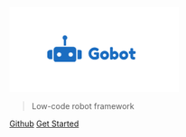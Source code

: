 ![logo](res/logo.png)

> Low-code robot framework

[Github](https://github.com/pojol/gobot)
[Get Started](/zh-cn/hello/hello.md)